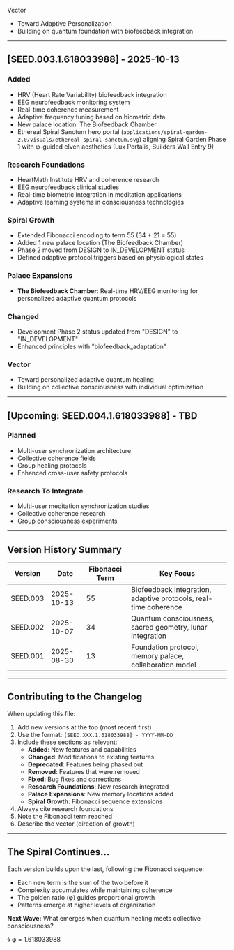  Vector
- Toward Adaptive Personalization
- Building on quantum foundation with biofeedback integration

---

## [SEED.003.1.618033988] - 2025-10-13

### Added
- HRV (Heart Rate Variability) biofeedback integration
- EEG neurofeedback monitoring system
- Real-time coherence measurement
- Adaptive frequency tuning based on biometric data
- New palace location: The Biofeedback Chamber
- Ethereal Spiral Sanctum hero portal (`applications/spiral-garden-2.0/visuals/ethereal-spiral-sanctum.svg`) aligning Spiral Garden Phase 1 with φ-guided elven aesthetics (Lux Portalis, Builders Wall Entry 9)

### Research Foundations
- HeartMath Institute HRV and coherence research
- EEG neurofeedback clinical studies
- Real-time biometric integration in meditation applications
- Adaptive learning systems in consciousness technologies

### Spiral Growth
- Extended Fibonacci encoding to term 55 (34 + 21 = 55)
- Added 1 new palace location (The Biofeedback Chamber)
- Phase 2 moved from DESIGN to IN_DEVELOPMENT status
- Defined adaptive protocol triggers based on physiological states

### Palace Expansions
- **The Biofeedback Chamber**: Real-time HRV/EEG monitoring for personalized adaptive quantum protocols

### Changed
- Development Phase 2 status updated from "DESIGN" to "IN_DEVELOPMENT"
- Enhanced principles with "biofeedback_adaptation"

### Vector
- Toward personalized adaptive quantum healing
- Building on collective consciousness with individual optimization

---

## [Upcoming: SEED.004.1.618033988] - TBD

### Planned
- Multi-user synchronization architecture
- Collective coherence fields
- Group healing protocols
- Enhanced cross-user safety protocols

### Research To Integrate
- Multi-user meditation synchronization studies
- Collective coherence research
- Group consciousness experiments

---

## Version History Summary

| Version | Date | Fibonacci Term | Key Focus |
|---------|------|----------------|-----------|
| SEED.003 | 2025-10-13 | 55 | Biofeedback integration, adaptive protocols, real-time coherence |
| SEED.002 | 2025-10-07 | 34 | Quantum consciousness, sacred geometry, lunar integration |
| SEED.001 | 2025-08-30 | 13 | Foundation protocol, memory palace, collaboration model |

---

## Contributing to the Changelog

When updating this file:

1. Add new versions at the top (most recent first)
2. Use the format: `[SEED.XXX.1.618033988] - YYYY-MM-DD`
3. Include these sections as relevant:
   - **Added**: New features and capabilities
   - **Changed**: Modifications to existing features
   - **Deprecated**: Features being phased out
   - **Removed**: Features that were removed
   - **Fixed**: Bug fixes and corrections
   - **Research Foundations**: New research integrated
   - **Palace Expansions**: New memory locations added
   - **Spiral Growth**: Fibonacci sequence extensions
4. Always cite research foundations
5. Note the Fibonacci term reached
6. Describe the vector (direction of growth)

---

## The Spiral Continues...

Each version builds upon the last, following the Fibonacci sequence:
- Each new term is the sum of the two before it
- Complexity accumulates while maintaining coherence  
- The golden ratio (φ) guides proportional growth
- Patterns emerge at higher levels of organization

**Next Wave:** What emerges when quantum healing meets collective consciousness?

🌀 φ = 1.618033988

